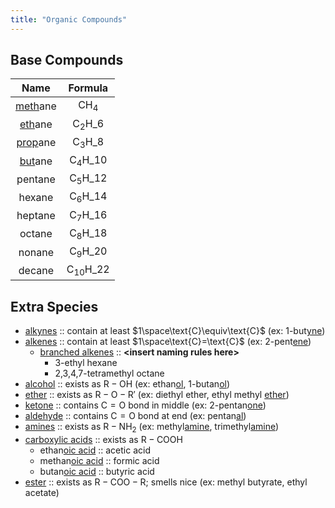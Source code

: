 ```yaml
---
title: "Organic Compounds"
---
```

## Base Compounds
|      Name      |         Formula          |
|:--------------:|:------------------------:|
| <u>meth</u>ane |      $\text{CH}_4$       |
| <u>eth</u>ane  |  $\text{C}_2\text{H}\_6$  |
| <u>prop</u>ane |  $\text{C}_3\text{H}\_8$  |
| <u>but</u>ane  | $\text{C}_4\text{H}\_{10}$  |
|    pentane     | $\text{C}_5\text{H}\_{12}$  |
|     hexane     | $\text{C}_6\text{H}\_{14}$  |
|    heptane     | $\text{C}_7\text{H}\_{16}$  |
|     octane     | $\text{C}_8\text{H}\_{18}$  |
|     nonane     | $\text{C}_9\text{H}\_{20}$  |
|     decane     | $\text{C}_{10}\text{H}\_{22}$ |
## Extra Species
- <u>alkynes</u> :: contain at least $1\space\text{C}\equiv\text{C}$ (ex: 1-but<u>yne</u>)
- <u>alkenes</u> :: contain at least $1\space\text{C}=\text{C}$ (ex: 2-pent<u>ene</u>)
	- <u>branched alkenes</u> :: **\<insert naming rules here>**
		- 3-ethyl hexane
		- 2,3,4,7-tetramethyl octane
- <u>alcohol</u> :: exists as $\text{R}-\text{OH}$ (ex: ethan<u>ol</u>, 1-butan<u>ol</u>)
- <u>ether</u> :: exists as $\text{R}-\text{O}-\text{R}'$ (ex: diethyl ether, ethyl methyl <u>ether</u>)
- <u>ketone</u> :: contains $\text{C}=\text{O}$ bond in middle (ex: 2-pentan<u>one</u>)
- <u>aldehyde</u> :: contains $\text{C}=\text{O}$ bond at end (ex: pentan<u>al</u>)
- <u>amines</u> :: exists as $\text{R}-\text{NH}_2$ (ex: methyl<u>amine</u>, trimethyl<u>amine</u>)
- <u>carboxylic acids</u> :: exists as $\text{R}-\text{COOH}$
	- ethan<u>oic acid</u> :: acetic acid
	- methan<u>oic acid</u> :: formic acid
	- butan<u>oic acid</u> :: butyric acid
- <u>ester</u> :: exists as $\text{R}-\text{COO}-\text{R}$; smells nice (ex: methyl butyrate, ethyl acetate)